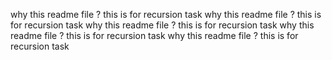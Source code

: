 why this readme file ? this is for recursion task 
why this readme file ? this is for recursion task
why this readme file ? this is for recursion task
why this readme file ? this is for recursion task
why this readme file ? this is for recursion task
